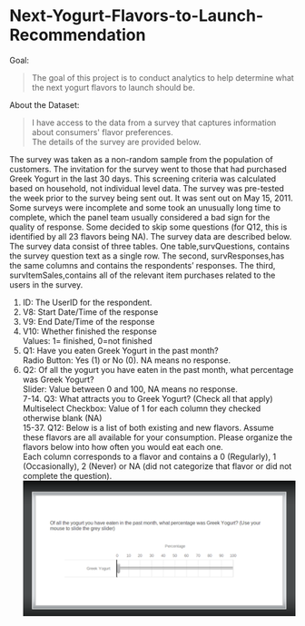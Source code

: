 # Next-Yogurt-Flavors-to-Launch-Recommendation
Goal:
>The goal of this project is to conduct analytics to help determine what the next yogurt flavors to launch should be.

About the Dataset:  
>I have access to the data from a survey that captures information about consumers' flavor preferences.  
The details of the survey are provided below.  
  
The survey was taken as a non-random sample from the population of customers. The invitation for the survey went to those that had purchased Greek Yogurt in the last 30 days. This screening criteria was calculated based on household, not individual level data. The survey was pre-tested the week prior to the survey being sent out. It was sent out on May 15, 2011. Some surveys were incomplete and some took an unusually long time to complete, which the panel team usually considered a bad sign for the quality of response. Some decided to skip some questions (for Q12, this is identified by all 23 flavors being NA). The survey data are described below. The survey data consist of three tables. One table,survQuestions, contains the survey question text as a single row. The second, survResponses,has the same columns and contains the respondents’ responses. The third, survItemSales,contains all of the relevant item purchases related to the users in the survey.  

1. ID: The UserID for the respondent.
2. V8: Start Date/Time of the response
3. V9: End Date/Time of the response
4. V10: Whether finished the response  
Values: 1= finished, 0=not finished
5. Q1: Have you eaten Greek Yogurt in the past month?  
Radio Button: Yes (1) or No (0). NA means no response.
6. Q2: Of all the yogurt you have eaten in the past month, what percentage was Greek Yogurt?  
Slider: Value between 0 and 100, NA means no response.  
7-14. Q3: What attracts you to Greek Yogurt? (Check all that apply)
Multiselect Checkbox: Value of 1 for each column they checked otherwise blank (NA)  
15-37. Q12: Below is a list of both existing and new flavors. Assume these flavors are all available for your consumption. Please organize the flavors below into how often you would eat each one.  
Each column corresponds to a flavor and contains a 0 (Regularly), 1 (Occasionally), 2 (Never) or NA (did not categorize that flavor or did not complete the question).  
![Image](https://github.com/xinyuxx/Next-Yogurt-Flavors-to-Launch-Recommendation/blob/master/survey1.png)
